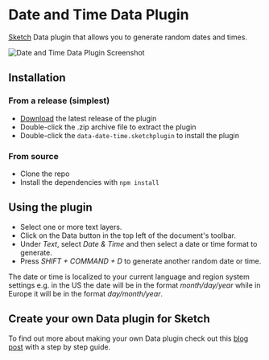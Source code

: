 # Date and Time Data Plugin

[Sketch](https://sketch.com) Data plugin that allows you to generate random dates and
times.

![Date and Time Data Plugin Screenshot](https://user-images.githubusercontent.com/69443/54697255-264d8b00-4b25-11e9-8fe8-68789616ae82.png)

## Installation

### From a release (simplest)

- [Download](https://github.com/BohemianCoding/date-time-sketchplugin/releases/latest) the latest
  release of the plugin
- Double-click the .zip archive file to extract the plugin
- Double-click the `data-date-time.sketchplugin` to install the plugin

### From source

- Clone the repo
- Install the dependencies with `npm install`

## Using the plugin

- Select one or more text layers.
- Click on the Data button in the top left of the document's toolbar.
- Under _Text_, select _Date & Time_ and then select a date or time format to
  generate.
- Press _SHIFT + COMMAND + D_ to generate another random date or time.

The date or time is localized to your current language and region system
settings e.g. in the US the date will be in the format _month/day/year_ while in Europe it will be in the format _day/month/year_.

## Create your own Data plugin for Sketch

To find out more about making your own Data plugin check out this [blog post](https://blog.sketchapp.com/do-more-with-data-2b765e870e4f) with a step by step guide.
